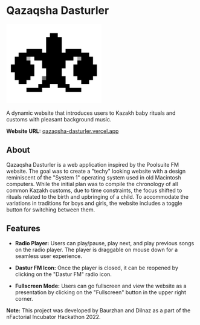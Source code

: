 # Qazaqsha Dasturler


<img src="qt-logo.png" alt="Qazaqsha Dasturler logo" width="50%">

A dynamic website that introduces users to Kazakh baby rituals and customs with pleasant background music.

**Website URL:** [qazaqsha-dasturler.vercel.app](https://qazaqsha-dasturler.vercel.app)

## About

Qazaqsha Dasturler is a web application inspired by the Poolsuite FM website. The goal was to create a "techy" looking website with a design reminiscent of the "System 1" operating system used in old Macintosh computers. While the initial plan was to compile the chronology of all common Kazakh customs, due to time constraints, the focus shifted to rituals related to the birth and upbringing of a child. To accommodate the variations in traditions for boys and girls, the website includes a toggle button for switching between them.

## Features

- **Radio Player:** Users can play/pause, play next, and play previous songs on the radio player. The player is draggable on mouse down for a seamless user experience.

- **Dastur FM Icon:** Once the player is closed, it can be reopened by clicking on the "Dastur FM" radio icon.

- **Fullscreen Mode:** Users can go fullscreen and view the website as a presentation by clicking on the "Fullscreen" button in the upper right corner.

**Note:** This project was developed by Baurzhan and Dilnaz as a part of the nFactorial Incubator Hackathon 2022.

